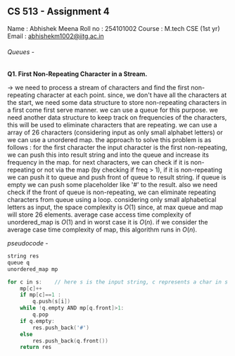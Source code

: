 ## CS 513 - Assignment 4

Name   : Abhishek Meena
Roll no : 254101002
Course : M.tech CSE (1st yr)
Email   : [abhishekm1002@iitg.ac.in](mailto:abhishekm1002@iitg.ac.in)

###### Queues -

**Q1. First Non-Repeating Character in a Stream.**

-> we need to process a stream of characters and find the first non-repeating character at each point. since, we don't have all the characters at the start, we need some data structure to store non-repeating characters in a first come first serve manner. we can use a queue for this purpose. we need another data structure to keep track on frequencies of the characters, this will be used to eliminate characters that are repeating. we can use a array of 26 characters (considering input as only small alphabet letters) or we can use a unordered map. 
the approach to solve this problem is as follows :
for the first character the input character is the first non-repeating, we can push this into result string and into the queue and increase its frequency in the map. for next characters, we can check if it is non-repeating or not via the map (by checking if freq > 1), if it is non-repeating we can push it to queue and push front of queue to result string. if queue is empty we can push some placeholder like '#' to the result. also we need check if the front of queue is non-repeating, we can eliminate repeating characters from queue using a loop. considering only small alphabetical letters as input, the space complexity is $O(1)$ since, at max queue and map will store 26 elements. average case access time complexity of unordered_map is $O(1)$ and in worst case it is $O(n)$. if we consider the average case time complexity of map, this algorithm runs in $O(n)$.

*pseudocode* -

```cpp
string res
queue q
unordered_map mp

for c in s:    // here s is the input string, c represents a char in s
    mp[c]++
    if mp[c]==1 :
        q.push(s[i])
    while !q.empty AND mp[q.front]>1:
        q.pop
    if q.empty:
        res.push_back('#')
    else
		res.push_back(q.front())
    return res
```

